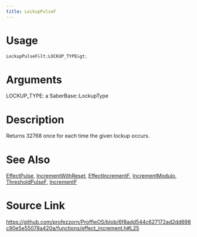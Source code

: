 ```yaml
---
title: LockupPulseF
---
```


# Usage
```cpp
LockupPulseF&lt;LOCKUP_TYPE&gt;
```

# Arguments
LOCKUP_TYPE: a SaberBase::LockupType

# Description
Returns 32768 once for each time the given lockup occurs.

# See Also
[EffectPulse](/config/functions/EffectPulse.html), [IncrementWithReset](/config/functions/IncrementWithReset.html), [EffectIncrementF](/config/functions/EffectIncrementF.html), [IncrementModulo](/config/functions/IncrementModulo.html), [ThresholdPulseF](/config/functions/ThresholdPulseF.html), [IncrementF](/config/functions/IncrementF.html)

# Source Link
https://github.com/profezzorn/ProffieOS/blob/6f8add544c627172ad2dd698c90e5e55078a420a/functions/effect_increment.h#L25
